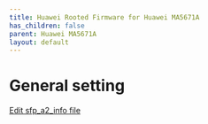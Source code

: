 ```yaml
---
title: Huawei Rooted Firmware for Huawei MA5671A
has_children: false
parent: Huawei MA5671A
layout: default
---
```


# General setting

[Edit sfp_a2_info file](https://forum.openwrt.org/t/support-ma5671a-sfp-gpon/48042/24)